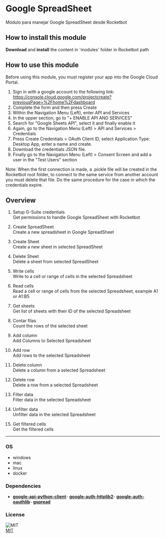 



# Google SpreadSheet
  
Módulo para manejar Google SpreadSheet desde Rocketbot  

## How to install this module
  
__Download__ and __install__ the content in 'modules' folder in Rocketbot path  

## How to use this module

Before using this module, you must register your app into the Google Cloud Portal.

1. Sign in with a google account to the following link: https://console.cloud.google.com/projectcreate?previousPage=%2Fhome%2Fdashboard
2. Complete the form and then press Create
3. Within the Navigation Menu (Left), enter API and Services
4. In the upper section, go to "+ ENABLE API AND SERVICES"
5. Search for "Google Sheets API", select it and finally enable it
6. Again, go to the Navigation Menu (Left) > API and Services > Credentials
7. Press Create Credentials > OAuth Client ID, select Application Type: Desktop App, enter a name and create.
8. Download the credentials JSON file.
9. Finally go to the Navigation Menu (Left) > Consent Screen and add a user in the "Test Users" section

Note: When the first connection is made, a .pickle file will be created in the Rocketbot root folder, to connect to the same service from another account you must delete
that file. Do the same procedure for the case in which the credentials expire.

## Overview

1. Setup G-Suite credentials  
Get permissions to handle Google SpreadSheet with Rocketbot

2. Create SpreadSheet  
Create a new spreadsheet in Google SpreadSheet

3. Create Sheet  
Create a new sheet in selected SpreadSheet

4. Delete Sheet  
Delete a sheet from selected SpreadSheet

5. Write cells  
Write to a cell or range of cells in the selected Spreadsheet

6. Read cells  
Read a cell or range of cells from the selected Spreadsheet, example A1 or A1:B5

7. Get sheets  
Get list of sheets with their ID of the selected Spreadsheet

8. Contar filas  
Count the rows of the selected sheet

9. Add column  
Add Columns to Selected Spreadsheet

10. Add row  
Add rows to the selected Spreadsheet

11. Delete column  
Delete a column from a selected Spreadsheet

12. Delete row  
Delete a row from a selected Spreadsheet

13. Filter data  
Filter data in the selected Spreadsheet

14. Unfilter data  
Unfilter data in the selected Spreadsheet

15. Get filtered cells  
Get the filtered cells  




----
### OS

- windows
- mac
- linux
- docker

### Dependencies
- [**google-api-python-client**](https://pypi.org/project/google-api-python-client/)- [**google-auth-httplib2**](https://pypi.org/project/google-auth-httplib2/)- [**google-auth-oauthlib**](https://pypi.org/project/google-auth-oauthlib/)- [**gspread**](https://pypi.org/project/gspread/)
### License
  
![MIT](https://camo.githubusercontent.com/107590fac8cbd65071396bb4d04040f76cde5bde/687474703a2f2f696d672e736869656c64732e696f2f3a6c6963656e73652d6d69742d626c75652e7376673f7374796c653d666c61742d737175617265)  
[MIT](http://opensource.org/licenses/mit-license.ph)